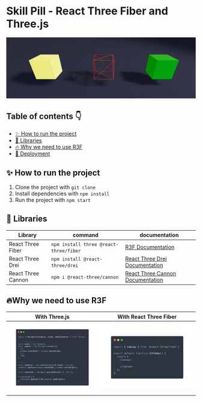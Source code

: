 # Skill Pill - React Three Fiber and Three.js

![image](docs/images/cover.jpg)

## Table of contents 👇

- [✨ How to run the project](#-how-to-run-the-project)
- [🔧 Libraries](#-libraries)
- [🔥 Why we need to use R3F](#-why-we-need-to-use-r3f)
- [🚀 Deployment](#-deployment)

## ✨ How to run the project

1. Clone the project with `git clone`
2. Install dependencies with `npm install`
3. Run the project with `npm start`

## 🔧 Libraries

| Library            | command                                | documentation                                                                            |
| ------------------ | -------------------------------------- | ---------------------------------------------------------------------------------------- |
| React Three Fiber  | `npm install three @react-three/fiber` | [R3F Documentation](https://docs.pmnd.rs/react-three-fiber/getting-started/introduction) |
| React Three Drei   | `npm install @react-three/drei`        | [React Three Drei Documentation](https://github.com/pmndrs/drei)                         |
| React Three Cannon | `npm i @react-three/cannon`            | [React Three Cannon Documentation](https://github.com/pmndrs/use-cannon)                 |

## 🔥Why we need to use R3F

| With Three.js               | With React Three Fiber      |
| --------------------------- | --------------------------- |
| ![image](docs/images/1.png) | ![image](docs/images/2.png) |
